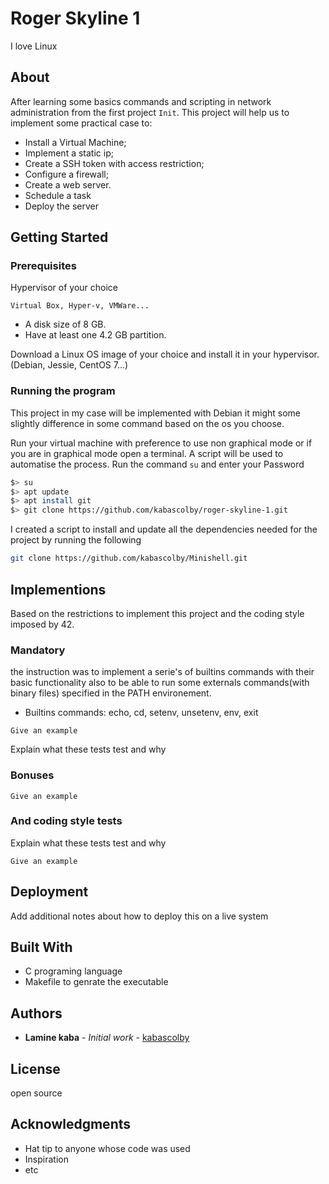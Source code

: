 # Roger Skyline 1

I love Linux

## About

After learning some basics commands and scripting in network administration
from the first project `Init`.
This project will help us to implement some practical case to:

- Install a Virtual Machine;
- Implement a static ip;
- Create a SSH token with access restriction;
- Configure a firewall;
- Create a web server.
- Schedule a task
- Deploy the server

## Getting Started

### Prerequisites

Hypervisor of your choice

```text
Virtual Box, Hyper-v, VMWare...
```

- A disk size of 8 GB.
- Have at least one 4.2 GB partition.

Download a Linux OS image of your choice and install it in your hypervisor.
(Debian, Jessie, CentOS 7...)

### Running the program

This project in my case will be implemented with Debian it might some
slightly difference in some command based on the os you choose.

Run your virtual machine with preference to use non graphical mode or
if you are in graphical mode open a terminal. A script will be used to
automatise the process.
Run the command `su` and enter your Password

```bash
$> su
$> apt update
$> apt install git
$> git clone https://github.com/kabascolby/roger-skyline-1.git
```

I created a script to install and update all the dependencies needed for
the project by running the following

```bash
git clone https://github.com/kabascolby/Minishell.git
```

## Implementions

Based on the restrictions to implement this project
and the coding style imposed by 42.

### Mandatory

the instruction was to implement a serie's of builtins commands
with their basic functionality also to be able to run some
externals commands(with binary files) specified in the PATH environement.

- Builtins commands: echo, cd, setenv, unsetenv, env, exit

```
Give an example
```

Explain what these tests test and why

### Bonuses

```
Give an example
```

### And coding style tests

Explain what these tests test and why

```
Give an example
```

## Deployment

Add additional notes about how to deploy this on a live system

## Built With

- C programing language
- Makefile to genrate the executable

## Authors

- **Lamine kaba** - _Initial work_ - [kabascolby](https://github.com/kabascolby)

## License

open source

## Acknowledgments

- Hat tip to anyone whose code was used
- Inspiration
- etc
